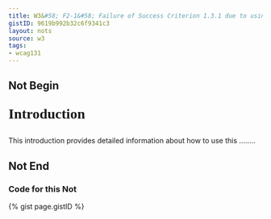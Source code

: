 ```yaml
---
title: W3&#58; F2-1&#58; Failure of Success Criterion 1.3.1 due to using changes in text presentation to convey information without using the appropriate markup or text
gistID: 9619b992b32c6f9341c3
layout: nots
source: w3
tags:
- wcag131
---
```


<h2 aria-describedby="{{ page.gistID }}">Not Begin</h2>
<div class="rendered-not">
<style type="text/css">
 .heading1{
        font-family: Times, serif;
        font-size:200%;
        font-weight:bold;
 }
 </style>

 <p class="heading1">Introduction</p>
 <p>This introduction provides detailed information about how to use this 
 ........
 </p>
</div> <!-- rendered-not -->

<h2 aria-describedby="{{ page.gistID }}">Not End</h2>

<h3 aria-describedby="{{ page.gistID }}">Code for this Not</h3>
{% gist page.gistID %}